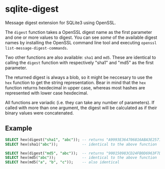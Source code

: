 sqlite-digest
=============
Message digest extension for SQLite3 using OpenSSL.

The `digest` function takes a OpenSSL digest name as the first parameter and one or more values to digest. You can see *some* of the available digest names by installing the OpenSSL command line tool and executing `openssl list-message-digest-commands`.

Two other functions are also available: `sha1` and `md5`. These are identical to calling the `digest` function with respectively "sha1" and "md5" as the first parameter.

The returned digest is always a blob, so it might be neccesary to use the `hex` function to get the string representation. Bear in mind that the `hex` function returns hexdecimal in upper case, whereas most hashes are represented with lower case hexdecimal.

All functions are variadic (i.e. they can take any number of parameters). If called with more than one argument, the digest will be calculated as if their binary values were concatenated.

Example
-------
```sql
SELECT hex(digest("sha1", "abc")); -- returns "A9993E364706816ABA3E25717850C26C9CD0D89D"
SELECT hex(sha1("abc"));           -- identical to the above function

SELECT hex(digest("md5", "abc"));  -- returns "900150983CD24FB0D6963F7D28E17F72"
SELECT hex(md5("abc"));            -- identical to the above function
SELECT hex(md5("a", "b", "c"));    -- also identical
```
